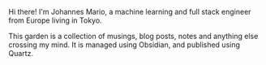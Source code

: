 Hi there! I'm Johannes Mario, a machine learning and full stack engineer from Europe living in Tokyo. 

This garden is a collection of musings, blog posts, notes and anything else crossing my mind. It is managed using Obsidian, and published using Quartz.